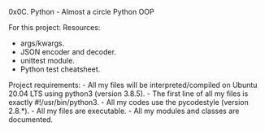 0x0C. Python - Almost a circle
Python
OOP

For this project:
Resources:

 - args/kwargs.
 - JSON encoder and decoder.
 - unittest module.
 - Python test cheatsheet.

Project requirements:
	- All my files will be interpreted/compiled on Ubuntu 20.04 LTS using python3 (version 3.8.5).
	- The first line of all my files is exactly #!/usr/bin/python3.
	- All my codes use the pycodestyle (version 2.8.*).
	- All my files are executable.
	- All my modules and classes are documented.

